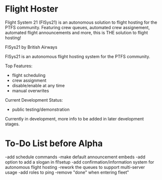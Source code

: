# Flight Hoster

Flight System 21 (FlSys21) is an autonomous solution to flight hosting for the PTFS community. 
Featuring crew queues, automated crew assignement, automated flight announcements and more, this is THE solution to flight hosting!

FlSys21 by British Airways

FlSys21 is an autonomous flight hosting system for the PTFS community. 

Top Features: 
- flight scheduling 
- crew assignment
- disable/enable at any time
- manual overwrites

Current Development Status:
- public testing/demonstration

Currently in development, more info to be added in later development stages.

# To-Do List before Alpha
-add schedule commands
-make default announcement embeds
-add option to add a slogan in fl!setup
-add confirmation/information system for autonomous flight hosting
-rework the queues to support multi-server usage
-add roles to ping
-remove "done" when entering fleet"
